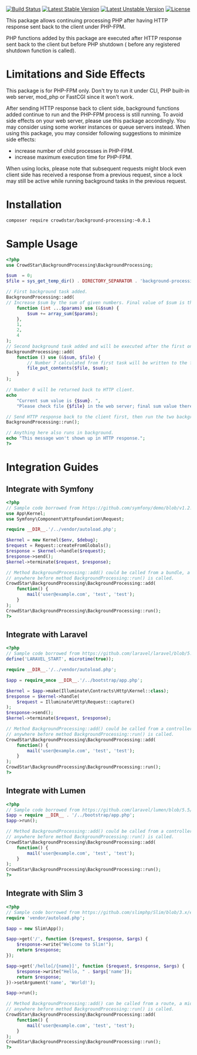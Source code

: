[![Build Status](https://travis-ci.org/Crowdstar/background-processing.svg?branch=master)](https://travis-ci.org/Crowdstar/background-processing)
[![Latest Stable Version](https://poser.pugx.org/Crowdstar/background-processing/v/stable.svg)](https://packagist.org/packages/crowdstar/background-processing)
[![Latest Unstable Version](https://poser.pugx.org/Crowdstar/background-processing/v/unstable.svg)](https://packagist.org/packages/crowdstar/background-processing)
[![License](https://poser.pugx.org/Crowdstar/background-processing/license.svg)](https://packagist.org/packages/crowdstar/background-processing)

This package allows continuing processing PHP after having HTTP response sent back to the client under PHP-FPM.

PHP functions added by this package are executed after HTTP response sent back to the client but before PHP shutdown (
before any registered shutdown function is called).

# Limitations and Side Effects

This package is for PHP-FPM only. Don't try to run it under CLI, PHP built-in web server, mod_php or FastCGI since it
won't work.

After sending HTTP response back to client side, background functions added continue to run and the PHP-FPM process is
still running. To avoid side effects on your web server, please use this package accordingly. You may consider using
some worker instances or queue servers instead. When using this package, you may consider following suggestions to
minimize side effects:

* increase number of child processes in PHP-FPM.
* increase maximum execution time for PHP-FPM.

When using locks, please note that subsequent requests might block even client side has received a response from a
previous request, since a lock may still be active while running background tasks in the previous request.

# Installation

```bash
composer require crowdstar/background-processing:~0.0.1
```

# Sample Usage

```php
<?php
use CrowdStar\BackgroundProcessing\BackgroundProcessing;

$sum  = 0;
$file = sys_get_temp_dir() . DIRECTORY_SEPARATOR . 'background-processing.txt';

// First background task added.
BackgroundProcessing::add(
// Increase $sum by the sum of given numbers. Final value of $sum is this example is 7 (1+2+4).
    function (int ...$params) use (&$sum) {
        $sum += array_sum($params);
    },
    1,
    2,
    4
);
// Second background task added and will be executed after the first one.
BackgroundProcessing::add(
    function () use (&$sum, $file) {
        // Number 7 calculated from first task will be written to the file.
        file_put_contents($file, $sum);
    }
);

// Number 0 will be returned back to HTTP client.
echo
    "Current sum value is {$sum}. ",
    "Please check file {$file} in the web server; final sum value there should be 7.\n";

// Send HTTP response back to the client first, then run the two background tasks added.
BackgroundProcessing::run();

// Anything here also runs in background.
echo "This message won't shown up in HTTP response.";
?>
```

# Integration Guides

## Integrate with Symfony

```php
<?php
// Sample code borrowed from https://github.com/symfony/demo/blob/v1.2.4/public/index.php
use App\Kernel;
use Symfony\Component\HttpFoundation\Request;

require __DIR__.'/../vendor/autoload.php';

$kernel = new Kernel($env, $debug);
$request = Request::createFromGlobals();
$response = $kernel->handle($request);
$response->send();
$kernel->terminate($request, $response);

// Method BackgroundProcessing::add() could be called from a bundle, a controller or
// anywhere before method BackgroundProcessing::run() is called.
CrowdStar\BackgroundProcessing\BackgroundProcessing::add(
    function() {
        mail('user@example.com', 'test', 'test');
    }
);
CrowdStar\BackgroundProcessing\BackgroundProcessing::run();
?>
```

## Integrate with Laravel

```php
<?php
// Sample code borrowed from https://github.com/laravel/laravel/blob/5.5/public/index.php
define('LARAVEL_START', microtime(true));

require __DIR__.'/../vendor/autoload.php';

$app = require_once __DIR__.'/../bootstrap/app.php';

$kernel = $app->make(Illuminate\Contracts\Http\Kernel::class);
$response = $kernel->handle(
    $request = Illuminate\Http\Request::capture()
);
$response->send();
$kernel->terminate($request, $response);

// Method BackgroundProcessing::add() could be called from a controller, a middleware or
// anywhere before method BackgroundProcessing::run() is called.
CrowdStar\BackgroundProcessing\BackgroundProcessing::add(
    function() {
        mail('user@example.com', 'test', 'test');
    }
);
CrowdStar\BackgroundProcessing\BackgroundProcessing::run();
?>
```

## Integrate with Lumen

```php
<?php
// Sample code borrowed from https://github.com/laravel/lumen/blob/5.5/public/index.php
$app = require __DIR__ . '/../bootstrap/app.php';
$app->run();

// Method BackgroundProcessing::add() could be called from a controller, a middleware or
// anywhere before method BackgroundProcessing::run() is called.
CrowdStar\BackgroundProcessing\BackgroundProcessing::add(
    function() {
        mail('user@example.com', 'test', 'test');
    }
);
CrowdStar\BackgroundProcessing\BackgroundProcessing::run();
?>
```

## Integrate with Slim 3

```php
<?php
// Sample code borrowed from https://github.com/slimphp/Slim/blob/3.x/example/index.php
require 'vendor/autoload.php';

$app = new Slim\App();

$app->get('/', function ($request, $response, $args) {
    $response->write("Welcome to Slim!");
    return $response;
});

$app->get('/hello[/{name}]', function ($request, $response, $args) {
    $response->write("Hello, " . $args['name']);
    return $response;
})->setArgument('name', 'World!');

$app->run();

// Method BackgroundProcessing::add() can be called from a route, a middleware or
// anywhere before method BackgroundProcessing::run() is called.
CrowdStar\BackgroundProcessing\BackgroundProcessing::add(
    function() {
        mail('user@example.com', 'test', 'test');
    }
);
CrowdStar\BackgroundProcessing\BackgroundProcessing::run();
?>
```
